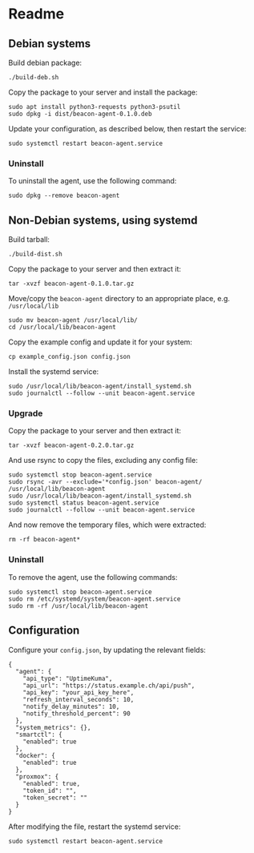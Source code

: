# Readme

## Debian systems
Build debian package:

    ./build-deb.sh

Copy the package to your server and install the package:

    sudo apt install python3-requests python3-psutil
    sudo dpkg -i dist/beacon-agent-0.1.0.deb

Update your configuration, as described below, then restart the service:

    sudo systemctl restart beacon-agent.service

### Uninstall
To uninstall the agent, use the following command:

    sudo dpkg --remove beacon-agent

## Non-Debian systems, using systemd
Build tarball:

    ./build-dist.sh

Copy the package to your server and then extract it:

    tar -xvzf beacon-agent-0.1.0.tar.gz

Move/copy the `beacon-agent` directory to an appropriate place, e.g. `/usr/local/lib`

    sudo mv beacon-agent /usr/local/lib/
    cd /usr/local/lib/beacon-agent

Copy the example config and update it for your system:

    cp example_config.json config.json

Install the systemd service:

    sudo /usr/local/lib/beacon-agent/install_systemd.sh
    sudo journalctl --follow --unit beacon-agent.service

### Upgrade
Copy the package to your server and then extract it:

    tar -xvzf beacon-agent-0.2.0.tar.gz

And use rsync to copy the files, excluding any config file:

    sudo systemctl stop beacon-agent.service
    sudo rsync -avr --exclude='*config.json' beacon-agent/ /usr/local/lib/beacon-agent
    sudo /usr/local/lib/beacon-agent/install_systemd.sh
    sudo systemctl status beacon-agent.service
    sudo journalctl --follow --unit beacon-agent.service

And now remove the temporary files, which were extracted:

    rm -rf beacon-agent*

### Uninstall
To remove the agent, use the following commands:

    sudo systemctl stop beacon-agent.service
    sudo rm /etc/systemd/system/beacon-agent.service
    sudo rm -rf /usr/local/lib/beacon-agent

## Configuration
Configure your `config.json`, by updating the relevant fields:

    {
      "agent": {
        "api_type": "UptimeKuma",
        "api_url": "https://status.example.ch/api/push",
        "api_key": "your_api_key_here",
        "refresh_interval_seconds": 10,
        "notify_delay_minutes": 10,
        "notify_threshold_percent": 90
      },
      "system_metrics": {},
      "smartctl": {
        "enabled": true
      },
      "docker": {
        "enabled": true
      },
      "proxmox": {
        "enabled": true,
        "token_id": "",
        "token_secret": ""
      }
    }

After modifying the file, restart the systemd service:

    sudo systemctl restart beacon-agent.service
